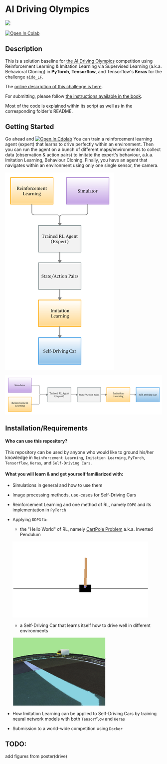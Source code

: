 <!-- do not modify - autogenerated -->
 
# AI Driving Olympics
<a href="http://aido.duckietown.org"><img width="200" src="https://camo.githubusercontent.com/ca7a25420906820b4e601ec37a7481b07650a255/68747470733a2f2f7777772e6475636b6965746f776e2e6f72672f77702d636f6e74656e742f75706c6f6164732f323031382f30372f4149444f2d373638783531322e706e67"/></a>

[![Open In Colab](https://colab.research.google.com/assets/colab-badge.svg)](https://colab.research.google.com/drive/1tyflwuXsalvPCuam-wfQdMSVZwTbaoX4?usp=sharing)


## Description
This is a solution baseline for [the AI Driving Olympics](http://aido.duckietown.org/) competition using Reinforcement
Learning & Imitation Learning via Supervised Learning (a.k.a. Behavioral Cloning) in **PyTorch**, **Tensorflow**, and
Tensorflow's **Keras** for the challenge [`aido_LF`](http://docs.duckietown.org/daffy/AIDO/out/lf.html). 

The [online description of this challenge is here][online]. 

For submitting, please follow [the instructions available in the book][book].

[book]: http://docs.duckietown.org/daffy/AIDO/out/
[online]: https://challenges.duckietown.org/

Most of the code is explained within its script as well as in the corresponding folder's README.

## Getting Started
Go ahead and [![Open In Cdolab](https://colab.research.google.com/assets/colab-badge.svg)](https://colab.research.google.com/drive/1tyflwuXsalvPCuam-wfQdMSVZwTbaoX4?usp=sharing)
You can train a reinforcement learning agent (expert) that learns to drive perfectly within an environment. Then you can
run the agent on a bunch of different maps/environments to collect data (observation & action pairs) to imitate the expert's
behaviour, a.k.a. Imitation Learning, Behaviour Cloning. Finally, you have an agent that navigates within an environment
using only one single sensor, the camera.


![](tutorials/images/resized.png)

![](tutorials/images/resized2.png)


## Installation/Requirements


#### Who can use this repository?
This repository can be used by anyone who would like to ground his/her knowledge in `Reinforcement Learning`,
`Imitation Learning`, `PyTorch`, `Tensorflow`, `Keras`, and `Self-Driving Cars`.

#### What you will learn & and get yourself familiarized with:
- Simulations in general and how to use them
- Image processing methods, use-cases  for Self-Driving Cars
- Reinforcement Learning and one method of RL, namely `DDPG` and its implementation in `PyTorch`
- Applying `DDPG` to: 
    - the "Hello World" of RL, namely [CartPole Problem](https://gym.openai.com/envs/CartPole-v0/) a.k.a. Inverted Pendulum
    
    ![cartpole-gif](./tutorials/images/cartpole.gif)
    
    - a Self-Driving Car that learns itself how to drive well in different environments
    
    ![duckie-gif](./tutorials/images/duckie.gif)

- How Imitation Learning can be applied to Self-Driving Cars by training neural network models with both `Tensorflow` and `Keras`
- Submission to a world-wide competition using `Docker` 



## TODO:

add figures from poster(drive)